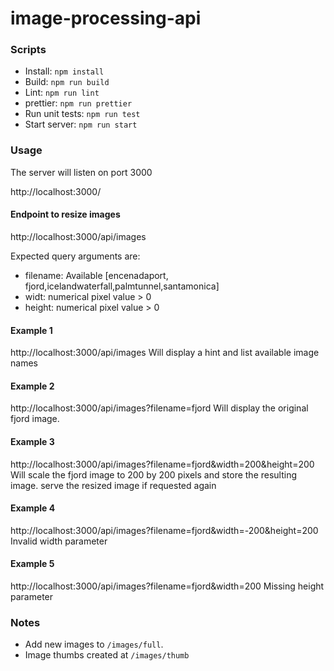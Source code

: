 # image-processing-api

### Scripts
- Install: ```npm install```
- Build: ```npm run build```
- Lint: ```npm run lint```
- prettier: ```npm run prettier```
- Run unit tests: ```npm run test```
- Start server: ```npm run start```

### Usage
The server will listen on port 3000

http://localhost:3000/

#### Endpoint to resize images
http://localhost:3000/api/images

Expected query arguments are:
- filename: Available [encenadaport, fjord,icelandwaterfall,palmtunnel,santamonica]
- widt: numerical pixel value > 0
- height: numerical pixel value > 0

#### Example 1
http://localhost:3000/api/images
Will display a hint and list available image names

#### Example 2
http://localhost:3000/api/images?filename=fjord
Will display the original fjord image.

#### Example 3
http://localhost:3000/api/images?filename=fjord&width=200&height=200
Will scale the fjord image to 200 by 200 pixels and store the resulting image.
serve the resized image if requested again

#### Example 4
http://localhost:3000/api/images?filename=fjord&width=-200&height=200
Invalid width parameter 

#### Example 5
http://localhost:3000/api/images?filename=fjord&width=200
Missing height parameter 

### Notes
- Add new images to  `/images/full`. 
- Image thumbs created at  `/images/thumb` 

